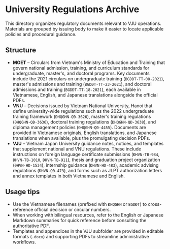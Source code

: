 # University Regulations Archive

This directory organizes regulatory documents relevant to VJU operations. Materials are grouped by issuing body to make it easier to locate applicable policies and procedural guidance.

## Structure

- **MOET** – Circulars from Vietnam's Ministry of Education and Training that govern national admission, training, and curriculum standards for undergraduate, master's, and doctoral programs. Key documents include the 2021 circulars on undergraduate training (`BGDĐT-TT-08-2021`), master's admissions and training (`BGDĐT-TT-23-2021`), and doctoral admissions and training (`BGDĐT-TT-18-2021`), each available in Vietnamese, English, and Japanese translations alongside the official PDFs.
- **VNU** – Decisions issued by Vietnam National University, Hanoi that define university-wide regulations such as the 2022 undergraduate training framework (`ĐHQGHN-QĐ-3626`), master's training regulations (`ĐHQGHN-QĐ-3636`), doctoral training regulations (`ĐHQGHN-QĐ-3638`), and diploma management policies (`ĐHQGHN-QĐ-4455`). Documents are provided in Vietnamese originals, English translations, and Japanese translations when available, plus the promulgating decision PDFs.
- **VJU** – Vietnam Japan University guidance notes, notices, and templates that supplement national and VNU regulations. These include instructions on foreign language certificate submissions (`ĐHVN-TB-984`, `ĐHVN-TB-1010`, `ĐHVN-TB-911`), thesis and graduation project organization (`ĐHVN-HD-1534`), internship guidance (`ĐHVN-HD-483`), academic advising regulations (`ĐHVN-QĐ-473`), and forms such as JLPT authorization letters and annex templates in both Vietnamese and English.

## Usage tips

- Use the Vietnamese filenames (prefixed with `ĐHQGHN` or `BGDĐT`) to cross-reference official decision or circular numbers.
- When working with bilingual resources, refer to the English or Japanese Markdown summaries for quick reference before consulting the authoritative PDF.
- Templates and appendices in the VJU subfolder are provided in editable formats (`.docx`) and supporting PDFs to streamline administrative workflows.
